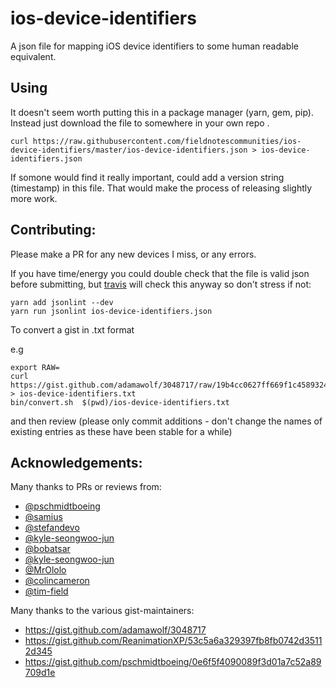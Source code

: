   # ios-device-identifiers

A json file for mapping iOS device identifiers to some human readable equivalent.

## Using

It doesn't seem worth putting this in a package manager (yarn, gem, pip). Instead just download the file to somewhere in your own repo .

```
curl https://raw.githubusercontent.com/fieldnotescommunities/ios-device-identifiers/master/ios-device-identifiers.json > ios-device-identifiers.json
```
  
If somone would find it really important, could add a version string (timestamp) in this file. That would make the process of releasing slightly more work.

## Contributing: 

Please make a PR for any new devices I miss, or any errors.

If you have time/energy you could double check that the file is valid json before submitting, but [travis](https://travis-ci.org/fieldnotescommunities/ios-device-identifiers) will check this anyway so don't stress if not:

```
yarn add jsonlint --dev
yarn run jsonlint ios-device-identifiers.json
```

To convert a gist in .txt format

e.g
 
    export RAW=
    curl https://gist.github.com/adamawolf/3048717/raw/19b4cc0627ff669f1c4589324b9cb45e4948ec01/Apple_mobile_device_types.txt > ios-device-identifiers.txt 
    bin/convert.sh  $(pwd)/ios-device-identifiers.txt

and then review (please only commit additions - don't change the names of existing entries as these have been stable for a while)

## Acknowledgements:

Many thanks to PRs or reviews from:

* [@pschmidtboeing](https://github.com/pschmidtboeing)
* [@samius](https://github.com/samius)
* [@stefandevo](https://github.com/stefandevo)
* [@kyle-seongwoo-jun](https://github.com/kyle-seongwoo-jun)
* [@bobatsar](https://github.com/bobatsar)
* [@kyle-seongwoo-jun](https://github.com/kyle-seongwoo-jun)
* [@MrOlolo](https://github.com/MrOlolo)
* [@colincameron](https://github.com/colincameron)
* [@tim-field](https://github.com/tim-field)

Many thanks to the various gist-maintainers:

* https://gist.github.com/adamawolf/3048717
* https://gist.github.com/ReanimationXP/53c5a6a329397fb8fb0742d35112d345
* https://gist.github.com/pschmidtboeing/0e6f5f4090089f3d01a7c52a89709d1e

